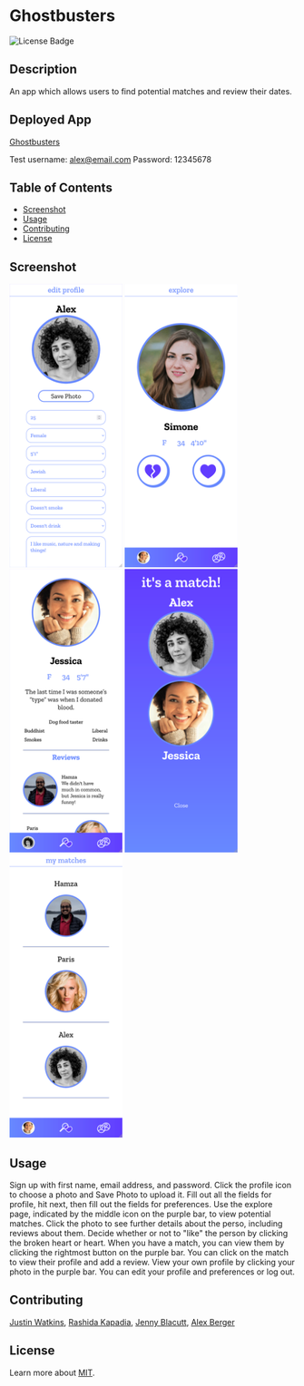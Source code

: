 
# Ghostbusters

![License Badge](https://img.shields.io/badge/license-MIT-blue)

## Description
An app which allows users to find potential matches and review their dates.

## Deployed App
[Ghostbusters](https://agile-peak-65135.herokuapp.com/)

Test username: alex@email.com
Password: 12345678
  
## Table of Contents
- [Screenshot](#screenshot)
- [Usage](#usage)
- [Contributing](#contributing)
- [License](#license)
  
## Screenshot

<img src='./screenshots/screenshot1.png' height='500px'> <img src='./screenshots/screenshot2.png' height='500px'> <img src='./screenshots/screenshot3.png' height='500px'> <img src='./screenshots/screenshot4.png' height='500px'> <img src='./screenshots/screenshot5.png' height='500px'>

  
## Usage
Sign up with first name, email address, and password. Click the profile icon to choose a photo and Save Photo to upload it. Fill out all the fields for profile, hit next, then fill out the fields for preferences. Use the explore page, indicated by the middle icon on the purple bar, to view potential matches. Click the photo to see further details about the perso, including reviews about them. Decide whether or not to "like" the person by clicking the broken heart or heart. When you have a match, you can view them by clicking the rightmost button on the purple bar. You can click on the match to view their profile and add a review. View your own profile by clicking your photo in the purple bar. You can edit your profile and preferences or log out.
 
## Contributing
[Justin Watkins](https://github.com/JWatkins28), [Rashida Kapadia](https://github.com/rashida53), [Jenny Blacutt](https://github.com/itsjennyb), [Alex Berger](https://github.com/aberger3647)

## License
Learn more about [MIT](https://choosealicense.com/licenses/mit/).
